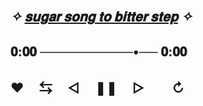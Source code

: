  ## *✧ [𝐬𝐮𝐠𝐚𝐫 𝐬𝐨𝐧𝐠 𝐭𝐨 𝐛𝐢𝐭𝐭𝐞𝐫 𝐬𝐭𝐞𝐩](https://youtu.be/lOrw1Qyd-UI?si=nQ98srW3xITLDG85) ✧* ㅤㅤ ㅤㅤ 
  ## 𝟎:𝟎𝟎 ──────────•── 𝟎:𝟎𝟎
  ##  ♥︎ㅤ ⇆ㅤ ◁ㅤ ❚❚ ㅤ▷ ㅤㅤ↻﻿



 









                     
